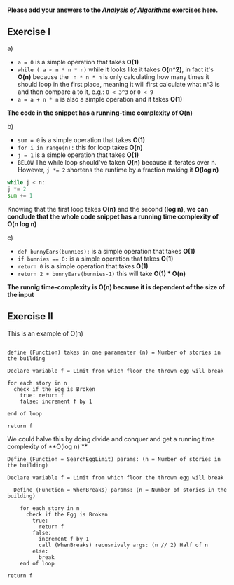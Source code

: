 #### Please add your answers to the ***Analysis of  Algorithms*** exercises here.

## Exercise I

a)
  - `a = 0` is a simple operation that takes **O(1)**  
  - `while ( a < n * n * n)` while it looks like it takes **O(n^2)**, in fact it's **O(n)** because the ` n * n * n` is only calculating how many times it should loop in the first place, meaning it will first calculate what n^3 is and then compare a to it, e.g.: `0 < 3^3` or `0 < 9`
  - `a = a + n * n` is also a simple operation and it takes **O(1)**

   **The code in the snippet has a running-time complexity of O(n)**  

b)
  - `sum = 0` is a simple operation that takes **O(1)**
  - `for i in range(n):` this for loop takes **O(n)**
  - `j = 1` is a simple operation that takes **O(1)**
  - `BELOW` The while loop should've taken **O(n)** because it iterates over n. However, `j *= 2` shortens the runtime by a fraction making it **O(log n)**
  ```python
  while j < n:
  j *= 2 
  sum += 1
  ```

  Knowing that the first loop takes **O(n)** and the second **(log n)**, **we can conclude that the whole code snippet has a running time complexity of O(n log n)**

c)
  - `def bunnyEars(bunnies):` is a simple operation that takes **O(1)**
  - `if bunnies == 0:` is a simple operation that takes **O(1)**
  - `return 0` is a simple operation that takes **O(1)**
  - `return 2 + bunnyEars(bunnies-1)` this will take **O(1) * O(n)**

  **The runnig time-complexity is **O(n)** because it is dependent of the size of the input**
## Exercise II

This is an example of O(n)

```

define (Function) takes in one paramenter (n) = Number of stories in the building

Declare variable f = Limit from which floor the thrown egg will break

for each story in n
  check if the Egg is Broken
    true: return f
    false: increment f by 1

end of loop

return f
```

We could halve this by doing divide and conquer and get a running time complexity of **O(log n)
**
```
Define (Function = SearchEggLimit) params: (n = Number of stories in the building)

Declare variable f = Limit from which floor the thrown egg will break

  Define (Function = WhenBreaks) params: (n = Number of stories in the building)
    
    for each story in n
      check if the Egg is Broken
        true: 
          return f
        false:
          increment f by 1
          call (WhenBreaks) recusrively args: (n // 2) Half of n
        else:
          break
    end of loop
  
return f
```



